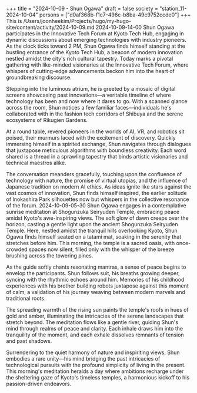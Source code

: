 +++
title = "2024-10-09 - Shun Ogawa"
draft = false
society = "station_11-2024-10-04"
persons = ["d0af368b-f1c7-496c-b8ba-49c9752ccde0"]
+++
This is /Users/joonheekim/Projects/hugo/my-hugo-site/content/activity/2024-10-09.md
2024-10-09-14-00
Shun Ogawa participates in the Innovative Tech Forum at Kyoto Tech Hub, engaging in dynamic discussions about emerging technologies with industry pioneers.
As the clock ticks toward 2 PM, Shun Ogawa finds himself standing at the bustling entrance of the Kyoto Tech Hub, a beacon of modern innovation nestled amidst the city's rich cultural tapestry. Today marks a pivotal gathering with like-minded visionaries at the Innovative Tech Forum, where whispers of cutting-edge advancements beckon him into the heart of groundbreaking discourse.

Stepping into the luminous atrium, he is greeted by a mosaic of digital screens showcasing past innovations—a veritable timeline of where technology has been and now where it dares to go. With a scanned glance across the room, Shun notices a few familiar faces—individuals he's collaborated with in the fashion tech corridors of Shibuya and the serene ecosystems of Rikugien Gardens.

At a round table, revered pioneers in the worlds of AI, VR, and robotics sit poised, their murmurs laced with the excitement of discovery. Quickly immersing himself in a spirited exchange, Shun navigates through dialogues that juxtapose meticulous algorithms with boundless creativity. Each word shared is a thread in a sprawling tapestry that binds artistic visionaries and technical maestros alike.

The conversation meanders gracefully, touching upon the confluence of technology with nature, the promise of virtual utopias, and the influence of Japanese tradition on modern AI ethics. As ideas ignite like stars against the vast cosmos of innovation, Shun finds himself inspired, the earlier solitude of Inokashira Park silhouettes now but whispers in the collective resonance of the forum.
2024-10-09-05-30
Shun Ogawa engages in a contemplative sunrise meditation at Shogunzuka Seiryuden Temple, embracing peace amidst Kyoto's awe-inspiring views.
The soft glow of dawn creeps over the horizon, casting a gentle light upon the ancient Shogunzuka Seiryuden Temple. Here, nestled amidst the tranquil hills overlooking Kyoto, Shun Ogawa finds himself seated on a tatami mat, soaking in the serenity that stretches before him. This morning, the temple is a sacred oasis, with once-crowded spaces now silent, filled only with the whisper of the breeze brushing across the towering pines.

As the guide softly chants resonating mantras, a sense of peace begins to envelop the participants. Shun follows suit, his breaths growing deeper, syncing with the rhythmic echoes around him. Memories of his childhood experiences with his brother building robots juxtapose against this moment of calm, a validation of his journey weaving between modern marvels and traditional roots.

The spreading warmth of the rising sun paints the temple's roofs in hues of gold and amber, illuminating the intricacies of the serene landscapes that stretch beyond. The meditation flows like a gentle river, guiding Shun's mind through realms of peace and clarity. Each inhale draws him into the tranquility of the moment, and each exhale dissolves remnants of tension and past shadows.

Surrendering to the quiet harmony of nature and inspiriting views, Shun embodies a rare unity—his mind bridging the past intricacies of technological pursuits with the profound simplicity of living in the present. This morning's meditation heralds a day where ambitions recharge under the sheltering gaze of Kyoto's timeless temples, a harmonious kickoff to his passion-driven endeavors.
